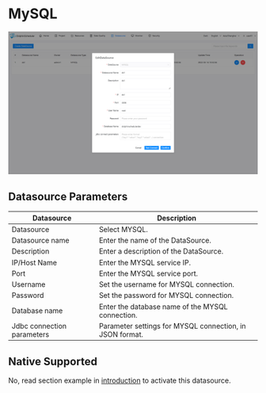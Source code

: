 # MySQL

![mysql](../../../../img/new_ui/dev/datasource/mysql.png)

## Datasource Parameters

| **Datasource** | **Description** |
| --- | --- |
| Datasource | Select MYSQL. |
| Datasource name | Enter the name of the DataSource. |
| Description | Enter a description of the DataSource. |
| IP/Host Name | Enter the MYSQL service IP. |
| Port | Enter the MYSQL service port. |
| Username | Set the username for MYSQL connection. |
| Password | Set the password for MYSQL connection. |
| Database name | Enter the database name of the MYSQL connection. |
| Jdbc connection parameters | Parameter settings for MYSQL connection, in JSON format. |

## Native Supported

No, read section example in [introduction](introduction.md) to activate this datasource.

